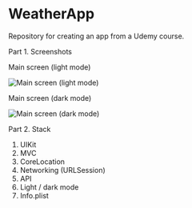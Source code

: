# WeatherApp
Repository for creating an app from a Udemy course.

Part 1. Screenshots

Main screen (light mode)

![Main screen (light mode)](https://user-images.githubusercontent.com/95411693/178022736-b65c246b-8f5a-44b3-96cc-e26ace307aa4.png)

Main screen (dark mode)

![Main screen (dark mode)](https://user-images.githubusercontent.com/95411693/178022932-b266b2df-a0ba-408e-812b-fc1ead40ee62.png)


Part 2. Stack
1. UIKit
2. MVC
3. CoreLocation
4. Networking (URLSession)
5. API
6. Light / dark mode
7. Info.plist
